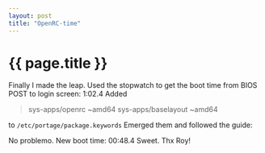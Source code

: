 ```yaml
---
layout: post
title: "OpenRC-time"
---
```


{{ page.title }}
================

Finally I made the leap. 
Used the stopwatch to get the boot time from BIOS POST to login screen: 1:02.4
Added 

>sys-apps/openrc ~amd64
sys-apps/baselayout ~amd64

to ``/etc/portage/package.keywords``
Emerged them and followed the guide: 
<a href="http://www.gentoo.org/doc/en/openrc-migration.xml"></a>

No problemo. New boot time: 
00:48.4
Sweet. Thx Roy! 
